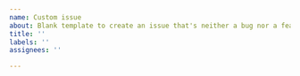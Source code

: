 ```yaml
---
name: Custom issue
about: Blank template to create an issue that's neither a bug nor a feature request.
title: ''
labels: ''
assignees: ''

---
```



